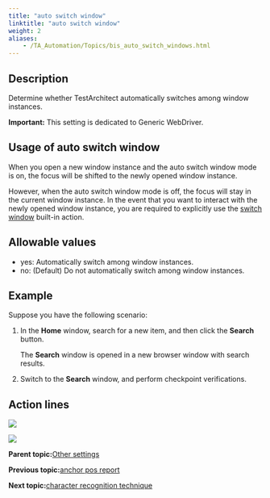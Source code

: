 ```yaml
--- 
title: "auto switch window"
linktitle: "auto switch window"
weight: 2
aliases: 
    - /TA_Automation/Topics/bis_auto_switch_windows.html
---
```


## Description

Determine whether TestArchitect automatically switches among window instances.

**Important:** This setting is dedicated to Generic WebDriver.

## Usage of auto switch window

When you open a new window instance and the auto switch window mode is on, the focus will be shifted to the newly opened window instance.

However, when the auto switch window mode is off, the focus will stay in the current window instance. In the event that you want to interact with the newly opened window instance, you are required to explicitly use the [switch window](bia_switch_window.html) built-in action.

## Allowable values

-   yes: Automatically switch among window instances.
-   no: \(Default\) Do not automatically switch among window instances.

## Example

Suppose you have the following scenario:

1.  In the **Home** window, search for a new item, and then click the **Search** button.

    The **Search** window is opened in a new browser window with search results.

2.  Switch to the **Search** window, and perform checkpoint verifications.

## Action lines

![](/images//Images/bia_auto_switch_windows_off_pgm.png)

![](/images//Images/bia_auto_switch_windows_on_pgm.png)

**Parent topic:**[Other settings](/TA_Automation/Topics/bis_other.html)

**Previous topic:**[anchor pos report](/TA_Automation/Topics/bis_anchor_pos_report.html)

**Next topic:**[character recognition technique](/TA_Automation/Topics/bis_character_recognition_technique.html)

